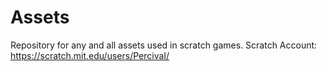 # Assets
Repository for any and all assets used in scratch games.
Scratch Account: https://scratch.mit.edu/users/PercivaI/
